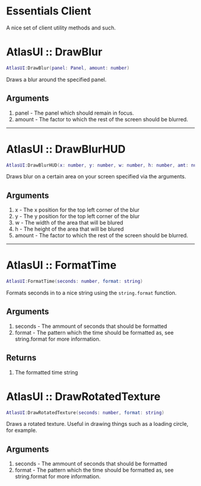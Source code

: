 # Essentials <client>Client</client>
A nice set of client utility methods and such.

# AtlasUI :: DrawBlur

```lua
AtlasUI:DrawBlur(panel: Panel, amount: number)
```

Draws a blur around the specified panel.

## Arguments

1. panel - The panel which should remain in focus.
2. amount - The factor to which the rest of the screen should be blurred.

---

# AtlasUI :: DrawBlurHUD

```lua
AtlasUI:DrawBlurHUD(x: number, y: number, w: number, h: number, amt: number)
```

Draws blur on a certain area on your screen specified via the arguments.

## Arguments

1. x - The x position for the top left corner of the blur
2. y - The y position for the top left corner of the blur
3. w - The width of the area that will be blured
4. h - The height of the area that will be blured
5. amount - The factor to which the rest of the screen should be blurred.

---

# AtlasUI :: FormatTime

```lua
AtlasUI:FormatTime(seconds: number, format: string)
```

Formats seconds in to a nice string using the `string.format` function.

## Arguments

1. seconds - The ammount of seconds that should be formatted
2. format - The pattern which the time should be formatted as, see string.format for more information.

## Returns

1. The formatted time string

# AtlasUI :: DrawRotatedTexture

```lua
AtlasUI:DrawRotatedTexture(seconds: number, format: string)
```
Draws a rotated texture. Useful in drawing things such as a loading circle, for example.

## Arguments

1. seconds - The ammount of seconds that should be formatted
2. format - The pattern which the time should be formatted as, see string.format for more information.